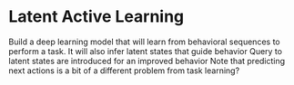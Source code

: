 # Latent Active Learning

Build a deep learning model that will learn from behavioral sequences to perform a task.
It will also infer latent states that guide behavior
Query to latent states are introduced for an improved behavior
Note that predicting next actions is a bit of a different problem from task learning?